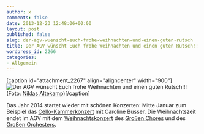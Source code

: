 ```yaml
---
author: x
comments: false
date: 2013-12-23 12:48:06+00:00
layout: post
published: false
slug: der-agv-wuenscht-euch-frohe-weihnachten-und-einen-guten-rutsch
title: Der AGV wünscht Euch frohe Weihnachten und einen guten Rutsch!!!
wordpress_id: 2266
categories:
- Allgemein
---
```


[caption id="attachment_2267" align="aligncenter" width="900"]![Der AGV wünscht Euch frohe Weihnachten und einen guten Rutsch!!!](https://www.agv-muenchen.de/wp-content/uploads/2013/12/Weihnachts-und-Neujahrsgruß.jpg)(Foto: [Niklas Altekamp](http://www.niklas-altekamp.de/))[/caption]

Das Jahr 2014 startet wieder mit schönen Konzerten: Mitte Januar zum Beispiel das [Cello-Kammerkonzert](https://www.agv-muenchen.de/ai1ec_event/kammerkonzert-cello-2/?instance_id=699) mit Caroline Busser. Die Weihnachtszeit endet im AGV mit dem [Weihnachtskonzert](https://www.agv-muenchen.de/ai1ec_event/offentliche-generalprobe-des-weihnachtskonzerts/?instance_id=619) des [Großen Chores](https://www.agv-muenchen.de/musik-und-theater/grosser-chor/) und des [Großen Orchesters](https://www.agv-muenchen.de/musik-und-theater/grosses-orchester/).
